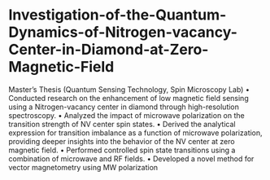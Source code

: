 # Investigation-of-the-Quantum-Dynamics-of-Nitrogen-vacancy-Center-in-Diamond-at-Zero-Magnetic-Field
Master’s Thesis (Quantum Sensing Technology, Spin Microscopy Lab)
• Conducted research on the enhancement of low magnetic field sensing using a Nitrogen-vacancy center
in diamond through high-resolution spectroscopy.
• Analyzed the impact of microwave polarization on the transition strength of NV center spin states.
• Derived the analytical expression for transition imbalance as a function of microwave polarization,
providing deeper insights into the behavior of the NV center at zero magnetic field.
• Performed controlled spin state transitions using a combination of microwave and RF fields.
• Developed a novel method for vector magnetometry using MW polarization
